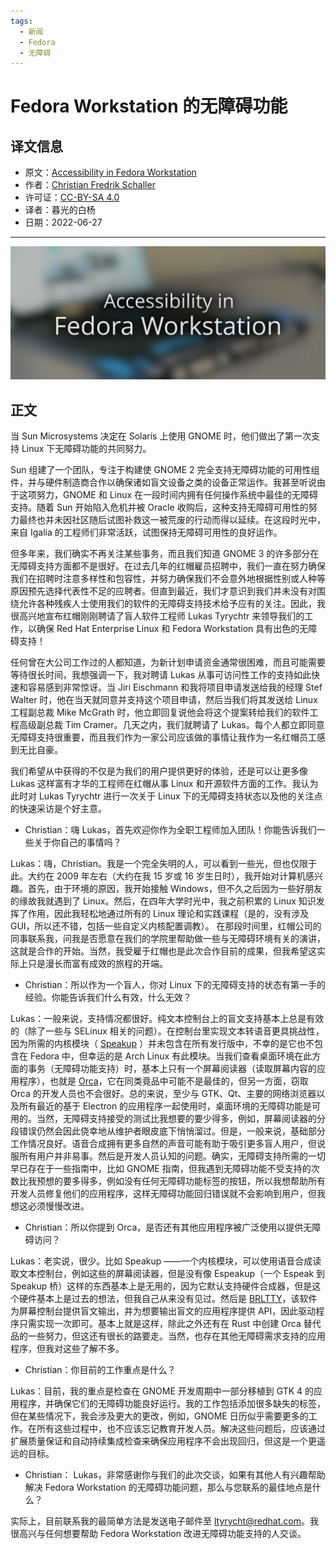 ```yaml
---
tags:
  - 新闻
  - Fedora
  - 无障碍
---
```


# Fedora Workstation 的无障碍功能

## 译文信息

- 原文：[Accessibility in Fedora Workstation](https://fedoramagazine.org/accessibility-in-fedora-workstation/)
- 作者：[Christian Fredrik Schaller](https://fedoramagazine.org/author/uraeus/)
- 许可证：[CC-BY-SA 4.0](http://creativecommons.org/licenses/by-sa/4.0/)
- 译者：暮光的白杨
- 日期：2022-06-27

----

![01](./images/2022-06/Accessibility-in-Fedora-Workstation-1024x433.jpg)

## 正文

当 Sun Microsystems 决定在 Solaris 上使用 GNOME 时，他们做出了第一次支持 Linux 下无障碍功能的共同努力。

Sun 组建了一个团队，专注于构建使 GNOME 2 完全支持无障碍功能的可用性组件，并与硬件制造商合作以确保诸如盲文设备之类的设备正常运作。我甚至听说由于这项努力，GNOME 和 Linux 在一段时间内拥有任何操作系统中最佳的无障碍支持。随着 Sun 开始陷入危机并被 Oracle 收购后，这种支持无障碍可用性的努力最终也并未因社区随后试图补救这一被荒废的行动而得以延续。在这段时光中，来自 Igalia 的工程师们非常活跃，试图保持无障碍可用性的良好运作。

但多年来，我们确实不再关注某些事务，而且我们知道 GNOME 3 的许多部分在无障碍支持方面都不是很好。在过去几年的红帽雇员招聘中，我们一直在努力确保我们在招聘时注意多样性和包容性，并努力确保我们不会意外地根据性别或人种等原因预先选择代表性不足的应聘者。但直到最近，我们才意识到我们并未没有对围绕允许各种残疾人士使用我们的软件的无障碍支持技术给予应有的关注。因此，我很高兴地宣布红帽刚刚聘请了盲人软件工程师 Lukas Tyrychtr 来领导我们的工作，以确保 Red Hat Enterprise Linux 和 Fedora Workstation 具有出色的无障碍支持！

任何曾在大公司工作过的人都知道，为新计划申请资金通常很困难，而且可能需要等待很长时间，我想强调一下，我对聘请 Lukas 从事可访问性工作的支持如此快速和容易感到非常惊讶。当 Jiri Eischmann 和我将项目申请发送给我的经理 Stef Walter 时，他在当天就同意并支持这个项目申请，然后当我们将其发送给 Linux 工程副总裁 Mike McGrath 时，他立即回复说他会将这个提案转给我们的软件工程高级副总裁 Tim Cramer。几天之内，我们就聘请了 Lukas。每个人都立即同意无障碍支持很重要，而且我们作为一家公司应该做的事情让我作为一名红帽员工感到无比自豪。

我们希望从中获得的不仅是为我们的用户提供更好的体验，还是可以让更多像 Lukas 这样富有才华的工程师在红帽从事 Linux 和开源软件方面的工作。我认为此时对 Lukas Tyrychtr 进行一次关于 Linux 下的无障碍支持状态以及他的关注点的快速采访是个好主意。

- Christian：嗨 Lukas，首先欢迎你作为全职工程师加入团队！你能告诉我们一些关于你自己的事情吗？

Lukas：嗨，Christian。我是一个完全失明的人，可以看到一些光，但也仅限于此。大约在 2009 年左右（大约在我 15 岁或 16 岁生日时），我开始对计算机感兴趣。首先，由于环境的原因，我开始接触 Windows，但不久之后因为一些好朋友的缘故我就遇到了 Linux。然后，在四年大学时光中，我之前积累的 Linux 知识发挥了作用，因此我轻松地通过所有的 Linux 理论和实践课程（是的，没有涉及 GUI，所以还不错，包括一些自定义内核配置调教）。 在那段时间里，红帽公司的同事联系我，问我是否愿意在我们的学院里帮助做一些与无障碍环境有关的演讲，这就是合作的开始。当然，我受雇于红帽也是此次合作目前的成果，但我希望这实际上只是漫长而富有成效的旅程的开端。

- Christian：所以作为一个盲人，你对 Linux 下的无障碍支持的状态有第一手的经验。你能告诉我们什么有效，什么无效？

Lukas：一般来说，支持情况都很好。纯文本控制台上的盲文支持基本上总是有效的（除了一些与 SELinux 相关的问题）。在控制台里实现文本转语音更具挑战性，因为所需的内核模块（ [Speakup](http://www.linux-speakup.org/speakup.html) ）并未包含在所有发行版中，不幸的是它也不包含在 Fedora 中，但幸运的是 Arch Linux 有此模块。当我们查看桌面环境在此方面的事务（无障碍功能支持）时，基本上只有一个屏幕阅读器（读取屏幕内容的应用程序），也就是 [Orca](https://wiki.gnome.org/action/show/Projects/Orca?action=show&redirect=Orca)，它在同类竟品中可能不是最佳的，但另一方面，窃取 Orca 的开发人员也不会很好。总的来说，至少与 GTK、Qt、主要的网络浏览器以及所有最近的基于 Electron 的应用程序一起使用时，桌面环境的无障碍功能是可用的。当然，无障碍支持接受的测试比我想要的要少得多，例如，屏幕阅读器的分段错误仍然会因此侥幸地从维护者眼皮底下悄悄溜过。但是，一般来说，基础部分工作情况良好。语音合成拥有更多自然的声音可能有助于吸引更多盲人用户，但说服所有用户并非易事。然后是开发人员认知的问题。确实，无障碍支持所需的一切早已存在于一些指南中，比如 GNOME 指南，但我遇到无障碍功能不受支持的次数比我预想的要多得多，例如没有任何无障碍功能标签的按钮，所以我想帮助所有开发人员修复他们的应用程序，这样无障碍功能回归错误就不会影响到用户，但我想这必须慢慢改进。

- Christian：所以你提到 Orca，是否还有其他应用程序被广泛使用以提供无障碍访问？

Lukas：老实说，很少。比如 Speakup ——一个内核模块，可以使用语音合成读取文本控制台，例如这些的屏幕阅读器，但是没有像 Espeakup（一个 Espeak 到 Speakup 桥）这样的东西基本上是无用的，因为它默认支持硬件合成器，但是这个硬件基本上是过去的想法，但我自己从来没有见过。然后是 [BRLTTY](https://brltty.app/)，该软件为屏幕控制台提供盲文输出，并为想要输出盲文的应用程序提供 API，因此驱动程序只需实现一次即可。基本上就是这样，除此之外还有在 Rust 中创建 Orca 替代品的一些努力，但这还有很长的路要走。当然，也存在其他无障碍需求支持的应用程序，但我对这些了解不多。


- Christian：你目前的工作重点是什么？

Lukas：目前，我的重点是检查在 GNOME 开发周期中一部分移植到 GTK 4 的应用程序，并确保它们的无障碍功能良好运行。我的工作包括添加很多缺失的标签，但在某些情况下，我会涉及更大的更改，例如，GNOME 日历似乎需要更多的工作。在所有这些过程中，也不应该忘记教育开发人员。解决这些问题后，应该通过扩展质量保证和自动持续集成检查来确保应用程序不会出现回归，但这是一个更遥远的目标。

- Christian： Lukas，非常感谢你与我们的此次交谈，如果有其他人有兴趣帮助解决 Fedora Workstation 的无障碍功能问题，那么与您联系的最佳地点是什么？

实际上，目前联系我的最简单方法是发送电子邮件至 [ltyrycht@redhat.com](mailto:ltyrycht@redhat.com)。我很高兴与任何想要帮助 Fedora Workstation 改进无障碍功能支持的人交谈。